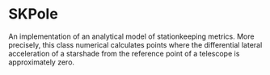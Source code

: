 # SKPole
An implementation of an analytical model of stationkeeping metrics. More precisely, this class numerical calculates points where the differential lateral acceleration of a starshade from the reference point of a telescope is approximately zero.
